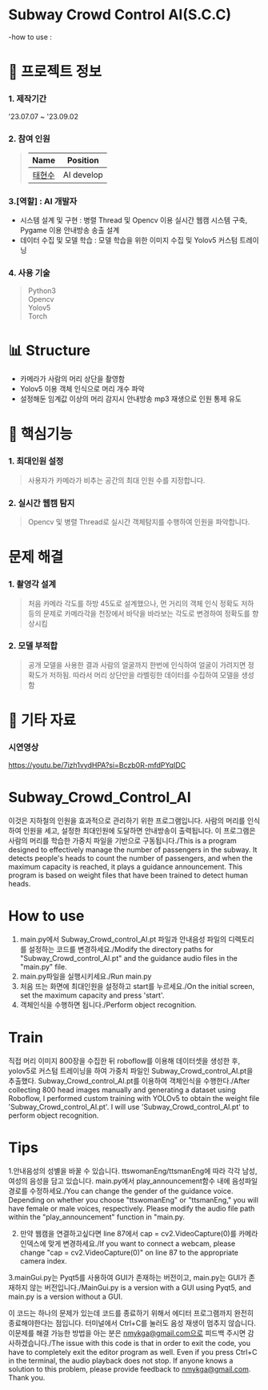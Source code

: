 # Subway Crowd Control AI(S.C.C)
-how to use : 



# 📃 프로젝트 정보

### 1. 제작기간
'23.07.07 ~ '23.09.02

### 2. 참여 인원
> |                    Name                    |  Position   |
> | :----------------------------------------: | :---------: |
> | [태현수](https://github.com/xohyver/) |   AI develop  |

### 3.[역할] : AI 개발자
- 시스템 설계 및 구현 :
병렬 Thread 및 Opencv 이용 실시간 웹캠 시스템 구축, Pygame 이용 안내방송 송출 설계 
- 데이터 수집 및 모델 학습 :
모델 학습을 위한 이미지 수집 및 Yolov5 커스텀 트레이닝

### 4. 사용 기술
> Python3  
> Opencv  
> Yolov5  
> Torch

# 📊 Structure
- 카메라가 사람의 머리 상단을 촬영함
- Yolov5 이용 객체 인식으로 머리 개수 파악
- 설정해둔 임계값 이상의 머리 감지시 안내방송 mp3 재생으로 인원 통제 유도

# 🔑 핵심기능

### 1. 최대인원 설정
> 사용자가 카메라가 비추는 공간의 최대 인원 수를 지정합니다.

### 2. 실시간 웹캠 탐지
> Opencv 및 병렬 Thread로 실시간 객체탐지를 수행하여 인원을 파악합니다.

# 문제 해결
### 1. 촬영각 설계
> 처음 카메라 각도를 하방 45도로 설계했으나, 먼 거리의 객체 인식 정확도 저하 등의 문제로 카메라각을 천장에서 바닥을 바라보는 각도로 변경하여 정확도를 향상시킴

### 2. 모델 부적합
> 공개 모델을 사용한 결과 사람의 얼굴까지 한번에 인식하여 얼굴이 가려지면 정확도가 저하됨. 따라서 머리 상단만을 라벨링한 데이터를 수집하여 모델을 생성함

# 📕 기타 자료

### 시연영상
https://youtu.be/7izh1vydHPA?si=Bczb0R-mfdPYqIDC





















# Subway_Crowd_Control_AI
이것은 지하철의 인원을 효과적으로 관리하기 위한 프로그램입니다. 사람의 머리를 인식하여 인원을 세고, 설정한 최대인원에 도달하면 안내방송이 출력됩니다. 이 프로그램은 사람의 머리를 학습한 가중치 파일을 기반으로 구동됩니다./This is a program designed to effectively manage the number of passengers in the subway. It detects people's heads to count the number of passengers, and when the maximum capacity is reached, it plays a guidance announcement. This program is based on weight files that have been trained to detect human heads.


# How to use
1. main.py에서 Subway_Crowd_control_AI.pt 파일과 안내음성 파일의 디렉토리를 설정하는 코드를 변경하세요./Modify the directory paths for "Subway_Crowd_control_AI.pt" and the guidance audio files in the "main.py" file.
2. main.py파일을 실행시키세요./Run main.py
3. 처음 뜨는 화면에 최대인원을 설정하고 start를 누르세요./On the initial screen, set the maximum capacity and press 'start'.
4. 객체인식을 수행하면 됩니다./Perform object recognition.

# Train
직접 머리 이미지 800장을 수집한 뒤  roboflow를 이용해 데이터셋을 생성한 후, yolov5로 커스텀 트레이닝을 하여 가중치 파일인 Subway_Crowd_control_AI.pt을 추출했다. Subway_Crowd_control_AI.pt를 이용하여 객체인식을 수행한다./After collecting 800 head images manually and generating a dataset using Roboflow, I performed custom training with YOLOv5 to obtain the weight file 'Subway_Crowd_control_AI.pt'. I will use 'Subway_Crowd_control_AI.pt' to perform object recognition.

# Tips
1.안내음성의 성별을 바꿀 수 있습니다. ttswomanEng/ttsmanEng에 따라 각각 남성, 여성의 음성을 담고 있습니다. main.py에서  play_announcement함수 내에 음성파일 경로를 수정하세요./You can change the gender of the guidance voice. Depending on whether you choose "ttswomanEng" or "ttsmanEng," you will have female or male voices, respectively. Please modify the audio file path within the "play_announcement" function in "main.py.

2. 만약 웹캠을 연결하고싶다면 line 87에서 cap = cv2.VideoCapture(0)를 카메라 인덱스에 맞게 변경하세요./If you want to connect a webcam, please change "cap = cv2.VideoCapture(0)" on line 87 to the appropriate camera index.

3.mainGui.py는 Pyqt5를 사용하여 GUI가 존재하는 버전이고, main.py는 GUI가 존재하지 않는 버전입니다./MainGui.py is a version with a GUI using Pyqt5, and main.py is a version without a GUI.


이 코드는 하나의 문제가 있는데 코드를 종료하기 위해서 에디터 프로그램까지 완전히 종료해야한다는 점입니다. 터미널에서 Ctrl+C를 눌러도 음성 재생이 멈추지 않습니다. 이문제를 해결 가능한 방법을 아는 분은 nmykga@gmail.com으로 피드백 주시면 감사하겠습니다./The issue with this code is that in order to exit the code, you have to completely exit the editor program as well. Even if you press Ctrl+C in the terminal, the audio playback does not stop. If anyone knows a solution to this problem, please provide feedback to nmykga@gmail.com. Thank you.





